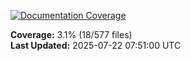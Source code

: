 <!-- Documentation Coverage Badge - Auto-generated by pre-commit hook -->
[![Documentation Coverage](https://img.shields.io/badge/Documentation%20Coverage-3.1%25-red?style=flat&logo=gitbook&logoColor=white)](./documentation-coverage-report.html)

**Coverage:** 3.1% (18/577 files)  
**Last Updated:** 2025-07-22 07:51:00 UTC
